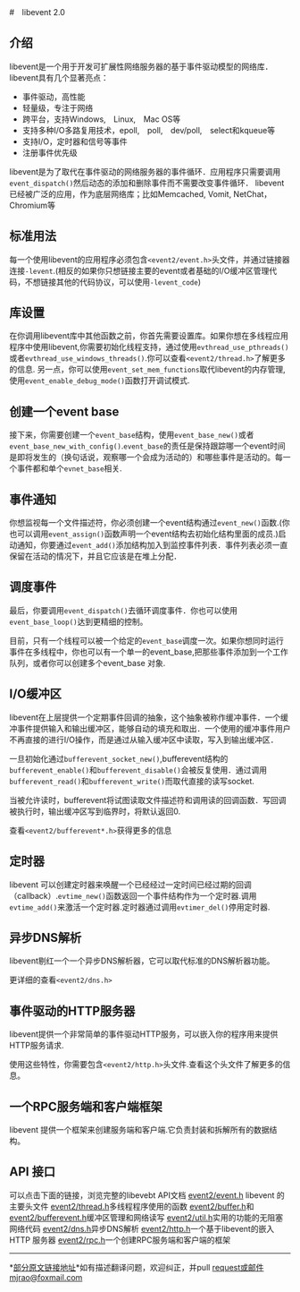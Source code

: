 #　libevent 2.0
## 介绍
libevent是一个用于开发可扩展性网络服务器的基于事件驱动模型的网络库．
libevent具有几个显著亮点：
* 事件驱动，高性能
* 轻量级，专注于网络
* 跨平台，支持Windows,　Linux,　Mac OS等
* 支持多种I/O多路复用技术，epoll,　poll,　dev/poll,　select和kqueue等
* 支持I/O，定时器和信号等事件
* 注册事件优先级

libevent是为了取代在事件驱动的网络服务器的事件循环．应用程序只需要调用`event_dispatch()`然后动态的添加和删除事件而不需要改变事件循环．
libevent已经被广泛的应用，作为底层网络库；比如Memcached, Vomit, NetChat，Chromium等

## 标准用法
每一个使用libevent的应用程序必须包含`<event2/event.h>`头文件，并通过链接器连接`-levent`.(相反的如果你只想链接主要的event或者基础的I/O缓冲区管理代码，不想链接其他的代码协议，可以使用`-levent_code`)

## 库设置
在你调用libevent库中其他函数之前，你首先需要设置库。如果你想在多线程应用程序中使用libevent,你需要初始化线程支持，通过使用`evthread_use_pthreads()`或者`evthread_use_windows_threads()`.你可以查看`<event2/thread.h>`了解更多的信息.
另一点，你可以使用`event_set_mem_functions`取代libevent的内存管理,使用`event_enable_debug_mode()`函数打开调试模式.

## 创建一个event base
接下来，你需要创建一个`event_base`结构，使用`event_base_new()`或者`event_base_new_with_config()`.`event_base`的责任是保持跟踪哪一个event时间是即将发生的（换句话说，观察哪一个会成为活动的）和哪些事件是活动的。每一个事件都和单个`evnet_base`相关.

## 事件通知
你想监视每一个文件描述符，你必须创建一个event结构通过`event_new()`函数.(你也可以调用`event_assign()`函数声明一个event结构去初始化结构里面的成员.)启动通知，你要通过`event_add()`添加结构加入到监控事件列表．事件列表必须一直保留在活动的情况下，并且它应该是在堆上分配．

## 调度事件
最后，你要调用`event_dispatch()`去循环调度事件．你也可以使用`event_base_loop()`达到更精细的控制。

目前，只有一个线程可以被一个给定的`event_base`调度一次。如果你想同时运行事件在多线程中，你也可以有一个单一的event_base,把那些事件添加到一个工作队列，或者你可以创建多个event_base 对象.

## I/O缓冲区
libevent在上层提供一个定期事件回调的抽象，这个抽象被称作缓冲事件．一个缓冲事件提供输入和输出缓冲区，能够自动的填充和取出．一个使用的缓冲事件用户不再直接的进行I/O操作，而是通过从输入缓冲区中读取，写入到输出缓冲区．

一旦初始化通过`bufferevent_socket_new()`,bufferevent结构的`bufferevent_enable()`和`bufferevent_disable()`会被反复使用．通过调用`bufferevent_read()`和`bufferevent_write()`而取代直接的读写socket.

当被允许读时，bufferevent将试图读取文件描述符和调用读的回调函数．写回调被执行时，输出缓冲区写到临界时，将默认返回0.

查看`<event2/bufferevent*.h>`获得更多的信息

## 定时器
libevent 可以创建定时器来唤醒一个已经经过一定时间已经过期的回调（callback）.`evtime_new()`函数返回一个事件结构作为一个定时器.调用`evtime_add()`来激活一个定时器.定时器通过调用`evtimer_del()`停用定时器.

## 异步DNS解析
libevent剔红一个一个异步DNS解析器，它可以取代标准的DNS解析器功能。

更详细的查看`<event2/dns.h>`

## 事件驱动的HTTP服务器
libevent提供一个非常简单的事件驱动HTTP服务，可以嵌入你的程序用来提供HTTP服务请求.

使用这些特性，你需要包含`<event2/http.h>`头文件.查看这个头文件了解更多的信息。

## 一个RPC服务端和客户端框架
libevent 提供一个框架来创建服务端和客户端.它负责封装和拆解所有的数据结构。

## API 接口

可以点击下面的链接，浏览完整的libevebt API文档
[event2/event.h][API01] libevent 的主要头文件
[event2/thread.h][API02]多线程程序使用的函数
[event2/buffer.h][API03]和[event2/bufferevent.h][API04]缓冲区管理和网络读写
[event2/util.h][API05]实用的功能的无阻塞网络代码
[event2/dns.h][API06]异步DNS解析
[event2/http.h][API07]一个基于libevent的嵌入HTTP 服务器
[event2/rpc.h][API08]一个创建RPC服务端和客户端的框架

[API01]:http://www.wangafu.net/~nickm/libevent-2.0/doxygen/html/event_8h.html
[API02]:http://www.wangafu.net/~nickm/libevent-2.0/doxygen/html/thread_8h.html
[API03]:http://www.wangafu.net/~nickm/libevent-2.0/doxygen/html/buffer_8h.html
[API04]:http://www.wangafu.net/~nickm/libevent-2.0/doxygen/html/bufferevent_8h.html
[API05]:http://www.wangafu.net/~nickm/libevent-2.0/doxygen/html/util_8h.html
[API06]:http://www.wangafu.net/~nickm/libevent-2.0/doxygen/html/dns_8h.html
[API07]:http://www.wangafu.net/~nickm/libevent-2.0/doxygen/html/http_8h.html
[API08]:http://www.wangafu.net/~nickm/libevent-2.0/doxygen/html/rpc_8h.html

___
*[部分原文链接地址](http://www.wangafu.net/~nickm/libevent-2.0/doxygen/html/index.html)*如有描述翻译问题，欢迎纠正，并pull request或邮件mjrao@foxmail.com


